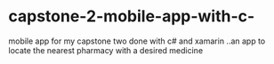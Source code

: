 # capstone-2-mobile-app-with-c-
mobile app for my capstone two done with c# and xamarin ..an app to locate the nearest pharmacy with a desired medicine
